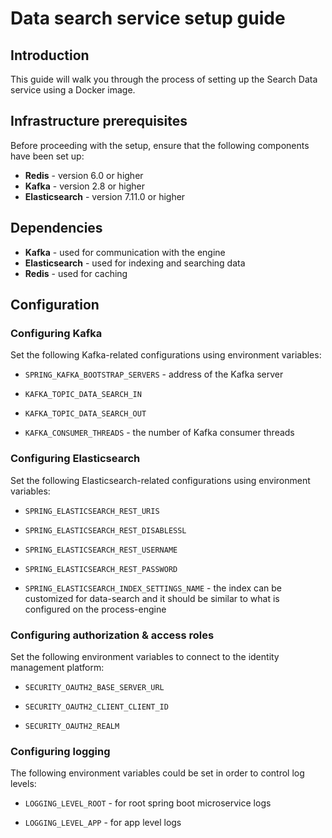 # Data search service setup guide


## Introduction

This guide will walk you through the process of setting up the Search Data service using a Docker image.

## Infrastructure prerequisites

Before proceeding with the setup, ensure that the following components have been set up:

* **Redis** - version 6.0 or higher 
* **Kafka** - version 2.8 or higher
* **Elasticsearch** - version 7.11.0 or higher

## Dependencies

* **Kafka** - used for communication with the engine
* **Elasticsearch** - used for indexing and searching data
* **Redis** - used for caching

## Configuration

### Configuring Kafka

Set the following Kafka-related configurations using environment variables:

* `SPRING_KAFKA_BOOTSTRAP_SERVERS` - address of the Kafka server

* `KAFKA_TOPIC_DATA_SEARCH_IN` 

* `KAFKA_TOPIC_DATA_SEARCH_OUT` 

* `KAFKA_CONSUMER_THREADS` - the number of Kafka consumer threads

### Configuring Elasticsearch

Set the following Elasticsearch-related configurations using environment variables:

* `SPRING_ELASTICSEARCH_REST_URIS` 

* `SPRING_ELASTICSEARCH_REST_DISABLESSL` 

* `SPRING_ELASTICSEARCH_REST_USERNAME`

* `SPRING_ELASTICSEARCH_REST_PASSWORD`

* `SPRING_ELASTICSEARCH_INDEX_SETTINGS_NAME` - the index can be customized for data-search and it should be similar to what is configured on the process-engine


### Configuring authorization & access roles

Set the following environment variables to connect to the identity management platform:

* `SECURITY_OAUTH2_BASE_SERVER_URL`

* `SECURITY_OAUTH2_CLIENT_CLIENT_ID`

* `SECURITY_OAUTH2_REALM`

### Configuring logging

The following environment variables could be set in order to control log levels:

* `LOGGING_LEVEL_ROOT` - for root spring boot microservice logs

* `LOGGING_LEVEL_APP` - for app level logs

